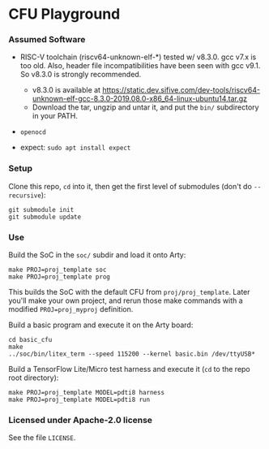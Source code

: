 # CFU Playground

### Assumed Software

* RISC-V toolchain (riscv64-unknown-elf-*) tested w/ v8.3.0.  gcc v7.x is too old.   Also, header file incompatibilities have been seen with gcc v9.1.  So v8.3.0 is strongly recommended.
  * v8.3.0 is available at https://static.dev.sifive.com/dev-tools/riscv64-unknown-elf-gcc-8.3.0-2019.08.0-x86_64-linux-ubuntu14.tar.gz
  * Download the tar, ungzip and untar it, and put the `bin/` subdirectory in your PATH.

* `openocd`

* expect: `sudo apt install expect`



### Setup

Clone this repo, `cd` into it, then get the first level of submodules (don't do `--recursive`):
```
git submodule init
git submodule update
```
### Use

Build the SoC in the `soc/` subdir and load it onto Arty:
```
make PROJ=proj_template soc
make PROJ=proj_template prog
```
This builds the SoC with the default CFU from `proj/proj_template`.   Later you'll make your own project, and rerun those make commands with a modified `PROJ=proj_myproj` definition.


Build a basic program and execute it on the Arty board:
```
cd basic_cfu
make
../soc/bin/litex_term --speed 115200 --kernel basic.bin /dev/ttyUSB*
```

Build a TensorFlow Lite/Micro test harness and execute it (`cd` to the repo root directory):

```
make PROJ=proj_template MODEL=pdti8 harness
make PROJ=proj_template MODEL=pdti8 run
```


### Licensed under Apache-2.0 license

See the file `LICENSE`.
